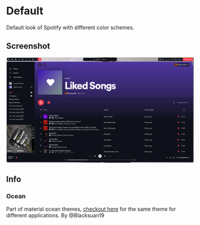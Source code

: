 # Default

Default look of Spotify with different color schemes.

## Screenshot

![screenshot](./ocean.png)

## Info

### Ocean

Part of material ocean themes, [checkout here](https://github.com/material-ocean) for the same theme for different applications. By @Blacksuan19
